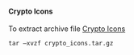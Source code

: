 
#### Crypto Icons

To extract archive file [Crypto Icons](http://cryptoicons.co/) 

```
tar –xvzf crypto_icons.tar.gz

```